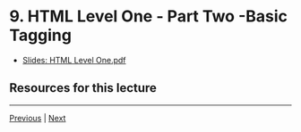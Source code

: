 # 9. HTML Level One - Part Two -Basic Tagging

-   [Slides: HTML Level One.pdf](https://python-ds.s3.us-west-1.amazonaws.com/Python-and-Django-Full-Stack-Web-Developer-Bootcamp/Resources/HTML+Level+One.pdf)


##  Resources for this lecture




---

[Previous](./8_HTML-Part-One-Basics.md) | [Next](./10_HTML-Level-One-Part-Three-Lists.md)
